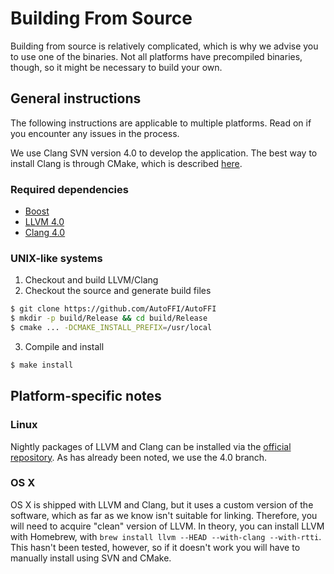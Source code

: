 Building From Source
====================

Building from source is relatively complicated, which is why we advise you to
use one of the binaries. Not all platforms have precompiled binaries, though,
so it might be necessary to build your own.

## General instructions

The following instructions are applicable to multiple platforms. Read on if you
encounter any issues in the process.

We use Clang SVN version 4.0 to develop the application. The best way to install
Clang is through CMake, which is described [here](http://llvm.org/docs/CMake.html).

### Required dependencies

 - [Boost](http://www.boost.org/)
 - [LLVM 4.0](http://llvm.org/)
 - [Clang 4.0](https://clang.llvm.org/)

### UNIX-like systems

1. Checkout and build LLVM/Clang
2. Checkout the source and generate build files

  ```bash
  $ git clone https://github.com/AutoFFI/AutoFFI
  $ mkdir -p build/Release && cd build/Release
  $ cmake ... -DCMAKE_INSTALL_PREFIX=/usr/local
  ```
3. Compile and install

  ```bash
  $ make install
  ```

## Platform-specific notes 

### Linux

Nightly packages of LLVM and Clang can be installed via the 
[official repository](http://apt.llvm.org/). As has already been noted, we use
the 4.0 branch.

### OS X

OS X is shipped with LLVM and Clang, but it uses a custom version of the
software, which as far as we know isn't suitable for linking. Therefore, you
will need to acquire "clean" version of LLVM. In theory, you can install LLVM with
Homebrew, with `brew install llvm --HEAD --with-clang --with-rtti`. This hasn't
been tested, however, so if it doesn't work you will have to manually install
using SVN and CMake.

